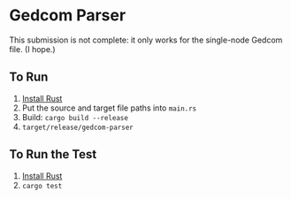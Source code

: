 # Gedcom Parser

This submission is not complete: it only works for the single-node Gedcom file. (I hope.)

## To Run

1. [Install Rust](https://www.rust-lang.org/tools/install)
2. Put the source and target file paths into `main.rs`
3. Build: `cargo build --release`
4. `target/release/gedcom-parser`

## To Run the Test

1. [Install Rust](https://www.rust-lang.org/tools/install)
2. `cargo test`
